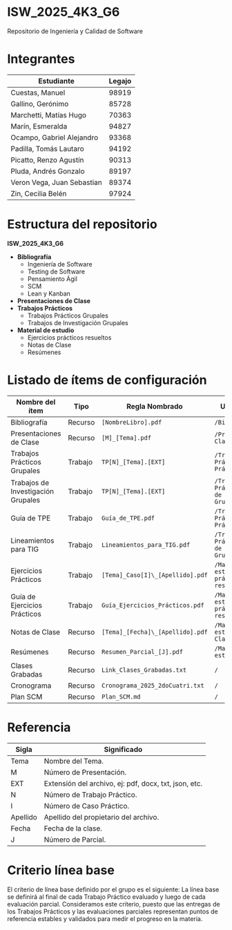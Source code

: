 # ISW_2025_4K3_G6
Repositorio de Ingeniería y Calidad de Software

# Integrantes
| Estudiante                 | Legajo |
| -------------------------- | ------ |
| Cuestas, Manuel            | 98919  |
| Gallino, Gerónimo          | 85728  |
| Marchetti, Matías Hugo     | 70363  |
| Marín, Esmeralda           | 94827  |
| Ocampo, Gabriel Alejandro  | 93368  |
| Padilla, Tomás Lautaro     | 94192  |
| Picatto, Renzo Agustín     | 90313  |
| Pluda, Andrés Gonzalo      | 89197  |
| Veron Vega, Juan Sebastian | 89374  | 
| Zin, Cecilia Belén         | 97924  |

# Estructura del repositorio

**ISW_2025_4K3_G6**
* **Bibliografía**
    * Ingeniería de Software
    * Testing de Software
    * Pensamiento Ágil
    * SCM
    * Lean y Kanban
* **Presentaciones de Clase**
* **Trabajos Prácticos**
  * Trabajos Prácticos Grupales
  * Trabajos de Investigación Grupales    
* **Material de estudio**
  * Ejercicios prácticos resueltos
  * Notas de Clase
  * Resúmenes

# Listado de ítems de configuración
| Nombre del ítem                    | Tipo    | Regla Nombrado                   | Ubicación Física                                          |
| ---------------------------------- | ------- | -------------------------------- | --------------------------------------------------------- |
| Bibliografía                       | Recurso | `[NombreLibro].pdf`              | `/Bibliografía/TemaX`                                     |
| Presentaciones de Clase            | Recurso | `[M]_[Tema].pdf`                 | `/Presentaciones de Clase/`                               |
| Trabajos Prácticos Grupales        | Trabajo | `TP[N]_[Tema].[EXT]`             | `/Trabajos Prácticos/Trabajos Prácticos Grupales/`        |
| Trabajos de Investigación Grupales | Trabajo | `TP[N]_[Tema].[EXT]`             | `/Trabajos Prácticos/Trabajos de Investigación Grupales/` | 
| Guía de TPE                        | Trabajo | `Guía_de_TPE.pdf`                | `/Trabajos Prácticos/Trabajos Prácticos Grupales/`        |
| Lineamientos para TIG              | Trabajo | `Lineamientos_para_TIG.pdf`      | `/Trabajos Prácticos/Trabajos de Investigación Grupales/` |
| Ejercicios Prácticos               | Trabajo | `[Tema]_Caso[I]\_[Apellido].pdf` | `/Material de estudio/Ejercicios prácticos resueltos/`    |
| Guía de Ejercicios Prácticos       | Trabajo | `Guía_Ejercicios_Prácticos.pdf`  | `/Material de estudio/Ejercicios prácticos resueltos/`    |
| Notas de Clase                     | Recurso | `[Tema]_[Fecha]\_[Apellido].pdf` | `/Material de estudio/Notas de Clase/`                    |
| Resúmenes                          | Recurso | `Resumen_Parcial_[J].pdf`        | `/Material de estudio/Resúmenes/`                         |
| Clases Grabadas                    | Recurso | `Link_Clases_Grabadas.txt`       | `/`                                                       |
| Cronograma                         | Recurso | `Cronograma_2025_2doCuatri.txt`  | `/`                                                       |
| Plan SCM                           | Recurso | `Plan_SCM.md`                    | `/`                                                       |

# Referencia
| Sigla    | Significado                                           |
| -------- | ----------------------------------------------------- |
| Tema     | Nombre del Tema.                                      |
| M        | Número de Presentación.                               |
| EXT      | Extensión del archivo, ej: pdf, docx, txt, json, etc. |
| N        | Número de Trabajo Práctico.                           |
| I        | Número de Caso Práctico.                              |
| Apellido | Apellido del propietario del archivo.                 |
| Fecha    | Fecha de la clase.                                    |
| J        | Número de Parcial.                                    |


# Criterio línea base
El criterio de línea base definido por el grupo es el siguiente:
La línea base se definirá al final de cada Trabajo Práctico evaluado y luego de cada evaluación parcial. Consideramos este criterio, puesto que las entregas de los Trabajos Prácticos y las evaluaciones parciales representan puntos de referencia estables y validados para medir el progreso en la materia.

